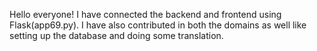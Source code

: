 Hello everyone!
I have connected the backend and frontend using Flask(app69.py). I have also contributed in both the domains as well like setting up the database and doing some translation.
